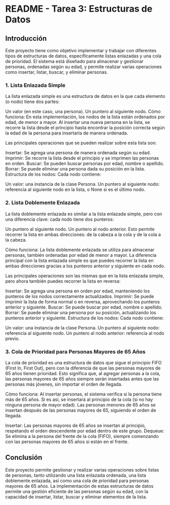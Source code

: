 # README - Tarea 3: Estructuras de Datos
## Introducción
Este proyecto tiene como objetivo implementar y trabajar con diferentes tipos de estructuras de datos, específicamente listas enlazadas y una cola de prioridad. El sistema está diseñado para almacenar y gestionar personas, ordenadas según su edad, y permite realizar varias operaciones como insertar, listar, buscar, y eliminar personas.

### 1. Lista Enlazada Simple
La lista enlazada simple es una estructura de datos en la que cada elemento (o nodo) tiene dos partes:

Un valor (en este caso, una persona).
Un puntero al siguiente nodo.
Cómo funciona:
En esta implementación, los nodos de la lista están ordenados por edad, de menor a mayor. Al insertar una nueva persona en la lista, se recorre la lista desde el principio hasta encontrar la posición correcta según la edad de la persona para insertarla de manera ordenada.

Las principales operaciones que se pueden realizar sobre esta lista son:

Insertar: Se agrega una persona de manera ordenada según su edad.
Imprimir: Se recorre la lista desde el principio y se imprimen las personas en orden.
Buscar: Se pueden buscar personas por edad, nombre o apellido.
Borrar: Se puede eliminar una persona dada su posición en la lista.
Estructura de los nodos:
Cada nodo contiene:

Un valor: una instancia de la clase Persona.
Un puntero al siguiente nodo: referencia al siguiente nodo en la lista, o None si es el último nodo.


### 2. Lista Doblemente Enlazada
La lista doblemente enlazada es similar a la lista enlazada simple, pero con una diferencia clave: cada nodo tiene dos punteros:

Un puntero al siguiente nodo.
Un puntero al nodo anterior.
Esto permite recorrer la lista en ambas direcciones: de la cabeza a la cola y de la cola a la cabeza.

Cómo funciona:
La lista doblemente enlazada se utiliza para almacenar personas, también ordenadas por edad de menor a mayor. La diferencia principal con la lista enlazada simple es que puedes recorrer la lista en ambas direcciones gracias a los punteros anterior y siguiente en cada nodo.

Las principales operaciones son las mismas que en la lista enlazada simple, pero ahora también puedes recorrer la lista en reversa:

Insertar: Se agrega una persona en orden por edad, manteniendo los punteros de los nodos correctamente actualizados.
Imprimir: Se puede imprimir la lista de forma normal o en reversa, aprovechando los punteros anterior y siguiente.
Buscar: Se puede buscar por edad, nombre o apellido.
Borrar: Se puede eliminar una persona por su posición, actualizando los punteros anterior y siguiente.
Estructura de los nodos:
Cada nodo contiene:

Un valor: una instancia de la clase Persona.
Un puntero al siguiente nodo: referencia al siguiente nodo.
Un puntero al nodo anterior: referencia al nodo previo.


### 3. Cola de Prioridad para Personas Mayores de 65 Años
La cola de prioridad es una estructura de datos que sigue el principio FIFO (First In, First Out), pero con la diferencia de que las personas mayores de 65 años tienen prioridad. Esto significa que, al agregar personas a la cola, las personas mayores de 65 años siempre serán insertadas antes que las personas más jóvenes, sin importar el orden de llegada.

Cómo funciona:
Al insertar personas, el sistema verifica si la persona tiene más de 65 años. Si es así, se insertará al principio de la cola (si no hay ninguna persona de mayor edad). Las personas menores de 65 años se insertan después de las personas mayores de 65, siguiendo el orden de llegada.

Insertar: Las personas mayores de 65 años se insertan al principio, respetando el orden descendente por edad dentro de este grupo.
Dequeue: Se elimina a la persona del frente de la cola (FIFO), siempre comenzando con las personas mayores de 65 años si están en el frente.


## Conclusión
Este proyecto permite gestionar y realizar varias operaciones sobre listas de personas, tanto utilizando una lista enlazada ordenada, una lista doblemente enlazada, así como una cola de prioridad para personas mayores de 65 años. La implementación de estas estructuras de datos permite una gestión eficiente de las personas según su edad, con la capacidad de insertar, listar, buscar y eliminar elementos de la lista.
